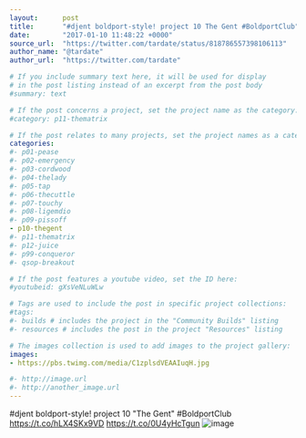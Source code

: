 ```yaml
---
layout:      post
title:       "#djent boldport-style! project 10 The Gent #BoldportClub"
date:        "2017-01-10 11:48:22 +0000"
source_url:  "https://twitter.com/tardate/status/818786557398106113"
author_name: "@tardate"
author_url:  "https://twitter.com/tardate"

# If you include summary text here, it will be used for display
# in the post listing instead of an excerpt from the post body
#summary: text

# If the post concerns a project, set the project name as the category:
#category: p11-thematrix

# If the post relates to many projects, set the project names as a categories array:
categories:
#- p01-pease
#- p02-emergency
#- p03-cordwood
#- p04-thelady
#- p05-tap
#- p06-thecuttle
#- p07-touchy
#- p08-ligemdio
#- p09-pissoff
- p10-thegent
#- p11-thematrix
#- p12-juice
#- p99-conqueror
#- qsop-breakout

# If the post features a youtube video, set the ID here:
#youtubeid: gXsVeNLuWLw

# Tags are used to include the post in specific project collections:
#tags:
#- builds # includes the project in the "Community Builds" listing
#- resources # includes the post in the project "Resources" listing

# The images collection is used to add images to the project gallery:
images:
- https://pbs.twimg.com/media/C1zplsdVEAAIuqH.jpg

#- http://image.url
#- http://another_image.url
---
```


#djent boldport-style! project 10 "The Gent" #BoldportClub https://t.co/hLX4SKx9VD https://t.co/0U4yHcTgun
![image](https://pbs.twimg.com/media/C1zplsdVEAAIuqH.jpg)


